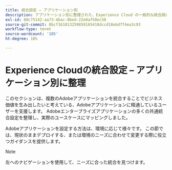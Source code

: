 ```yaml
---
title: 統合設定 – アプリケーション別
description: アプリケーション別に整理された、Experience Cloud の一般的な統合設定について学ぶ。
exl-id: 80c75142-aa73-4bac-8bed-22e0af50ec50
source-git-commit: 8bcf161013259850165418dccd18ebd7f4ea3c93
workflow-type: tm+mt
source-wordcount: '105'
ht-degree: 10%

---
```


# Experience Cloudの統合設定 – アプリケーション別に整理

このセクションは、複数のAdobeアプリケーションを統合することでビジネス価値を生み出したいと考えている、Adobeアプリケーションに精通しているユーザーを支援します。 Adobeエンタープライズアプリケーションの多くの共通統合設定を整理し、実際のユースケースにマッピングしました。

Adobeアプリケーションを設定する方法は、環境に応じて様々です。 この節では、現状のままデプロイする、または環境のニーズに合わせて変更する際に役立つガイダンスを提供します。

>[!NOTE]
>
>左へのナビゲーションを使用して、ニーズに合った統合を見つけます。
